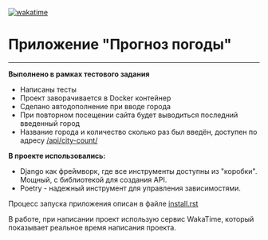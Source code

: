 [![wakatime](https://wakatime.com/badge/user/018c5e18-098b-408c-ac80-aa398cd049e6/project/62d3439a-d6fc-4fe8-ae80-e34ba2696d0e.svg)](https://wakatime.com/badge/user/018c5e18-098b-408c-ac80-aa398cd049e6/project/62d3439a-d6fc-4fe8-ae80-e34ba2696d0e)

# Приложение "Прогноз погоды"
_____

**Выполнено в рамках тестового задания**

- Написаны тесты
- Проект заворачивается в Docker контейнер
- Сделано автодополнение при вводе города
- При повторном посещении сайта будет выводиться последний введенный город
- Название города и количество сколько раз был введён, доступен по адресу [/api/city-count/]()

**В проекте использовались:**

- Django как фреймворк, где все инструменты доступны из "коробки". Мощный, с библиотекой для создания API.
- Poetry - надежный инструмент для управления зависимостями.

Процесс запуска приложения описан в файле [install.rst](install.rst)


В работе, при написании проект использую сервис WakaTime, который показывает реальное время написания проекта.